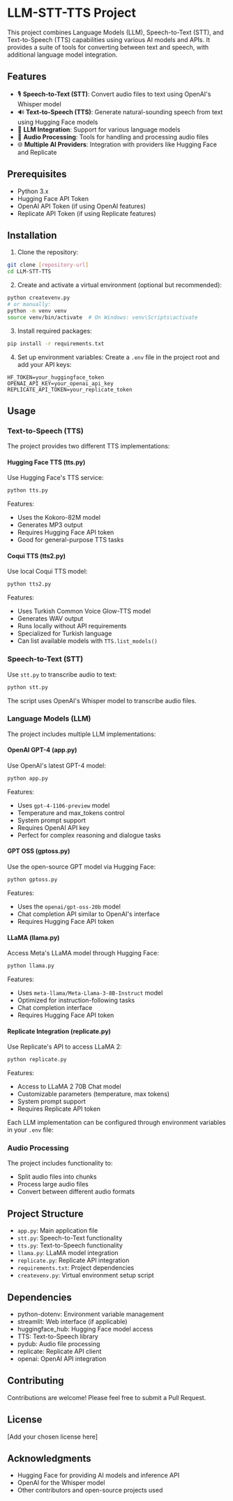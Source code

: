 # LLM-STT-TTS Project

This project combines Language Models (LLM), Speech-to-Text (STT), and Text-to-Speech (TTS) capabilities using various AI models and APIs. It provides a suite of tools for converting between text and speech, with additional language model integration.

## Features

- 🎙️ **Speech-to-Text (STT)**: Convert audio files to text using OpenAI's Whisper model
- 🔊 **Text-to-Speech (TTS)**: Generate natural-sounding speech from text using Hugging Face models
- 🤖 **LLM Integration**: Support for various language models
- 🔄 **Audio Processing**: Tools for handling and processing audio files
- 🌐 **Multiple AI Providers**: Integration with providers like Hugging Face and Replicate

## Prerequisites

- Python 3.x
- Hugging Face API Token
- OpenAI API Token (if using OpenAI features)
- Replicate API Token (if using Replicate features)

## Installation

1. Clone the repository:
```bash
git clone [repository-url]
cd LLM-STT-TTS
```

2. Create and activate a virtual environment (optional but recommended):
```bash
python createvenv.py
# or manually:
python -m venv venv
source venv/bin/activate  # On Windows: venv\Scripts\activate
```

3. Install required packages:
```bash
pip install -r requirements.txt
```

4. Set up environment variables:
Create a `.env` file in the project root and add your API keys:
```env
HF_TOKEN=your_huggingface_token
OPENAI_API_KEY=your_openai_api_key
REPLICATE_API_TOKEN=your_replicate_token
```

## Usage

### Text-to-Speech (TTS)

The project provides two different TTS implementations:

#### Hugging Face TTS (tts.py)
Use Hugging Face's TTS service:
```python
python tts.py
```
Features:
- Uses the Kokoro-82M model
- Generates MP3 output
- Requires Hugging Face API token
- Good for general-purpose TTS tasks

#### Coqui TTS (tts2.py)
Use local Coqui TTS model:
```python
python tts2.py
```
Features:
- Uses Turkish Common Voice Glow-TTS model
- Generates WAV output
- Runs locally without API requirements
- Specialized for Turkish language
- Can list available models with `TTS.list_models()`

### Speech-to-Text (STT)
Use `stt.py` to transcribe audio to text:
```python
python stt.py
```
The script uses OpenAI's Whisper model to transcribe audio files.

### Language Models (LLM)

The project includes multiple LLM implementations:

#### OpenAI GPT-4 (app.py)
Use OpenAI's latest GPT-4 model:
```python
python app.py
```
Features:
- Uses `gpt-4-1106-preview` model
- Temperature and max_tokens control
- System prompt support
- Requires OpenAI API key
- Perfect for complex reasoning and dialogue tasks

#### GPT OSS (gptoss.py)
Use the open-source GPT model via Hugging Face:
```python
python gptoss.py
```
Features:
- Uses the `openai/gpt-oss-20b` model
- Chat completion API similar to OpenAI's interface
- Requires Hugging Face API token

#### LLaMA (llama.py)
Access Meta's LLaMA model through Hugging Face:
```python
python llama.py
```
Features:
- Uses `meta-llama/Meta-Llama-3-8B-Instruct` model
- Optimized for instruction-following tasks
- Chat completion interface
- Requires Hugging Face API token

#### Replicate Integration (replicate.py)
Use Replicate's API to access LLaMA 2:
```python
python replicate.py
```
Features:
- Access to LLaMA 2 70B Chat model
- Customizable parameters (temperature, max tokens)
- System prompt support
- Requires Replicate API token

Each LLM implementation can be configured through environment variables in your `.env` file:

### Audio Processing
The project includes functionality to:
- Split audio files into chunks
- Process large audio files
- Convert between different audio formats

## Project Structure

- `app.py`: Main application file
- `stt.py`: Speech-to-Text functionality
- `tts.py`: Text-to-Speech functionality
- `llama.py`: LLaMA model integration
- `replicate.py`: Replicate API integration
- `requirements.txt`: Project dependencies
- `createvenv.py`: Virtual environment setup script

## Dependencies

- python-dotenv: Environment variable management
- streamlit: Web interface (if applicable)
- huggingface_hub: Hugging Face model access
- TTS: Text-to-Speech library
- pydub: Audio file processing
- replicate: Replicate API client
- openai: OpenAI API integration

## Contributing

Contributions are welcome! Please feel free to submit a Pull Request.

## License

[Add your chosen license here]

## Acknowledgments

- Hugging Face for providing AI models and inference API
- OpenAI for the Whisper model
- Other contributors and open-source projects used

